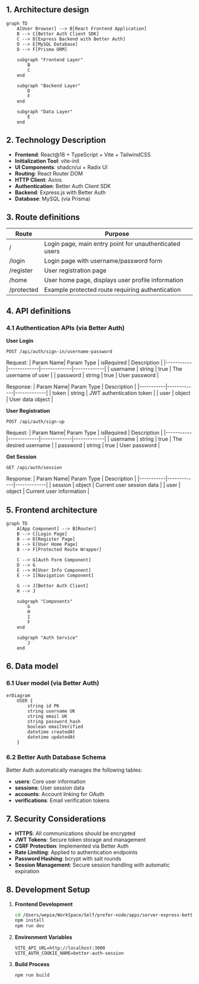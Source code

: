 ## 1. Architecture design

```mermaid
graph TD
    A[User Browser] --> B[React Frontend Application]
    B --> C[Better Auth Client SDK]
    C --> D[Express Backend with Better Auth]
    D --> E[MySQL Database]
    D --> F[Prisma ORM]

    subgraph "Frontend Layer"
        B
        C
    end

    subgraph "Backend Layer"
        D
        F
    end

    subgraph "Data Layer"
        E
    end
```

## 2. Technology Description

- **Frontend**: React@18 + TypeScript + Vite + TailwindCSS
- **Initialization Tool**: vite-init
- **UI Components**: shadcn/ui + Radix UI
- **Routing**: React Router DOM
- **HTTP Client**: Axios
- **Authentication**: Better Auth Client SDK
- **Backend**: Express.js with Better Auth
- **Database**: MySQL (via Prisma)

## 3. Route definitions

| Route | Purpose |
|-------|---------|
| / | Login page, main entry point for unauthenticated users |
| /login | Login page with username/password form |
| /register | User registration page |
| /home | User home page, displays user profile information |
| /protected | Example protected route requiring authentication |

## 4. API definitions

### 4.1 Authentication APIs (via Better Auth)

**User Login**
```
POST /api/auth/sign-in/username-password
```

Request:
| Param Name| Param Type  | isRequired  | Description |
|-----------|-------------|-------------|-------------|
| username  | string      | true        | The username of user |
| password  | string      | true        | User password |

Response:
| Param Name| Param Type  | Description |
|-----------|-------------|-------------|
| token     | string      | JWT authentication token |
| user      | object      | User data object |

**User Registration**
```
POST /api/auth/sign-up
```

Request:
| Param Name| Param Type  | isRequired  | Description |
|-----------|-------------|-------------|-------------|
| username  | string      | true        | The desired username |
| password  | string      | true        | User password |

**Get Session**
```
GET /api/auth/session
```

Response:
| Param Name| Param Type  | Description |
|-----------|-------------|-------------|
| session   | object      | Current user session data |
| user      | object      | Current user information |

## 5. Frontend architecture

```mermaid
graph TD
    A[App Component] --> B[Router]
    B --> C[Login Page]
    B --> D[Register Page]
    B --> E[User Home Page]
    B --> F[Protected Route Wrapper]
    
    C --> G[Auth Form Component]
    D --> G
    E --> H[User Info Component]
    E --> I[Navigation Component]
    
    G --> J[Better Auth Client]
    H --> J
    
    subgraph "Components"
        G
        H
        I
        F
    end
    
    subgraph "Auth Service"
        J
    end
```

## 6. Data model

### 6.1 User model (via Better Auth)
```mermaid
erDiagram
    USER {
        string id PK
        string username UK
        string email UK
        string password_hash
        boolean emailVerified
        datetime createdAt
        datetime updatedAt
    }
```

### 6.2 Better Auth Database Schema
Better Auth automatically manages the following tables:
- **users**: Core user information
- **sessions**: User session data
- **accounts**: Account linking for OAuth
- **verifications**: Email verification tokens

## 7. Security Considerations

- **HTTPS**: All communications should be encrypted
- **JWT Tokens**: Secure token storage and management
- **CSRF Protection**: Implemented via Better Auth
- **Rate Limiting**: Applied to authentication endpoints
- **Password Hashing**: bcrypt with salt rounds
- **Session Management**: Secure session handling with automatic expiration

## 8. Development Setup

1. **Frontend Development**
   ```bash
   cd /Users/wepie/WorkSpace/Self/prefer-node/apps/server-express-better-auth/web
   npm install
   npm run dev
   ```

2. **Environment Variables**
   ```env
   VITE_API_URL=http://localhost:3000
   VITE_AUTH_COOKIE_NAME=better-auth-session
   ```

3. **Build Process**
   ```bash
   npm run build
  
